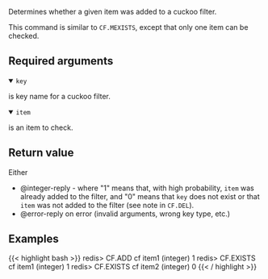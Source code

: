 Determines whether a given item was added to a cuckoo filter.

This command is similar to `CF.MEXISTS`, except that only one item can be checked.

## Required arguments

<details open><summary><code>key</code></summary>

is key name for a cuckoo filter.

</details>

<details open><summary><code>item</code></summary>

is an item to check.
</details>

## Return value

Either

- @integer-reply - where "1" means that, with high probability, `item` was already added to the filter, and "0" means that `key` does not exist or that `item` was not added to the filter (see note in `CF.DEL`).
- @error-reply on error (invalid arguments, wrong key type, etc.)

## Examples

{{< highlight bash >}}
redis> CF.ADD cf item1
(integer) 1
redis> CF.EXISTS cf item1
(integer) 1
redis> CF.EXISTS cf item2
(integer) 0
{{< / highlight >}}
